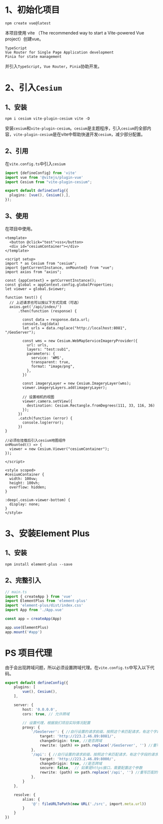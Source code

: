 # 1、初始化项目

```
npm create vue@latest
```

本项目使用 vite （The recommended way to start a Vite-powered Vue project）创建vue。

```
TypeScript
Vue Router for Single Page Application development
Pinia for state management
```

并引入`TypeScript`，`Vue Router`，`Pinia`协助开发。

# 2、引入`Cesium`

## 1、安装

```
npm i cesium vite-plugin-cesium vite -D
```

安装`cesium`和`vite-plugin-cesium`。`cesium`是主题程序，引入`cesium`的全部内容，`vite-plugin-cesium`是在vite中帮助快速开发`cesium`，减少部分配置。

## 2、引用

在`vite.config.ts`中引入`cesium`

```typescript
import {defineConfig} from 'vite'
import vue from '@vitejs/plugin-vue'
import Cesium from "vite-plugin-cesium";

export default defineConfig({
  plugins: [vue(), Cesium(),],
});
```

## 3、使用

在项目中使用。

```vue
<template>
  <button @click="test">sss</button>
  <div id="cesiumContainer"></div>
</template>

<script setup>
import * as Cesium from "cesium";
import {getCurrentInstance, onMounted} from "vue";
import axios from "axios";

const {appContext} = getCurrentInstance();
const global = appContext.config.globalProperties;
let viewer = global.$viewer;

function test() {
  // 上述请求也可以按以下方式完成（可选）
  axios.get('/api/index/')
      .then(function (response) {

        const data = response.data.url;
        console.log(data)
        let urls = data.replace("http://localhost:8081", "/GeoServer");

        const wms = new Cesium.WebMapServiceImageryProvider({
          url: urls,
          layers: "test:sub1",
          parameters: {
            service: 'WMS',
            transparent: true,
            format: "image/png",
          },
        })

        const imageryLayer = new Cesium.ImageryLayer(wms);
        viewer.imageryLayers.add(imageryLayer);

        // 设置相机的视图
        viewer.camera.setView({
          destination: Cesium.Rectangle.fromDegrees(111, 33, 116, 36)
        });
      })
      .catch(function (error) {
        console.log(error);
      })
}

//必须在挂载后引入cesium地图组件
onMounted(() => {
  viewer = new Cesium.Viewer("cesiumContainer");
});

</script>

<style scoped>
#cesiumContainer {
  width: 100vw;
  height: 100vh;
  overflow: hidden;
}

:deep(.cesium-viewer-bottom) {
  display: none;
}
</style>
```

# 3、安装Element Plus

## 1、安装

```
npm install element-plus --save
```

## 2、完整引入

```typescript
// main.ts
import { createApp } from 'vue'
import ElementPlus from 'element-plus'
import 'element-plus/dist/index.css'
import App from './App.vue'

const app = createApp(App)

app.use(ElementPlus)
app.mount('#app')
```





# PS 项目代理

由于会出现跨域问题，所以必须设置跨域代理。在`vite.config.ts`中写入以下代码。

```typescript
export default defineConfig({
    plugins: [
        vue(), Cesium(),
    ],

    server: {
        host: '0.0.0.0',
        cors: true, // 允许跨域

        // 设置代理，根据我们项目实际情况配置
        proxy: {
            '/GeoServer': { //自行设置的请求前缀，按照这个来匹配请求，有这个字段的请求，就会进到代理来
                target: 'http://223.2.46.89:8081/',
                changeOrigin: true, //是否跨域
                rewrite: (path) => path.replace('/GeoServer', '') //重写匹配的字段，如果不需要放在请求路径上，可以重写为""
            },
            '/api': { //自行设置的请求前缀，按照这个来匹配请求，有这个字段的请求，就会进到代理来
                target: 'http://223.2.46.89:8000/',
                changeOrigin: true, //是否跨域
                secure: false,  // 如果是https接口，需要配置这个参数
                rewrite: (path) => path.replace('/api', '') //重写匹配的字段，如果不需要放在请求路径上，可以重写为""
            },
        }
    },

    resolve: {
        alias: {
            '@': fileURLToPath(new URL('./src', import.meta.url))
        }
    }
})
```

